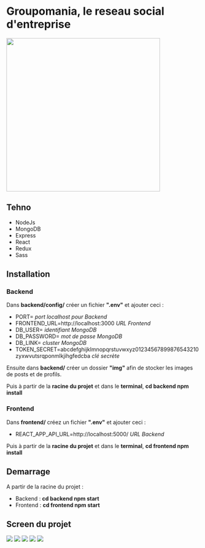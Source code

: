 <h1>Groupomania, le reseau social d'entreprise</h1>

<img src="frontend/public/img/log.png" height="400" width="400" >

<h2>Tehno</h2>
<ul>
<li>NodeJs</li>
<li>MongoDB</li>
<li>Express</li>
<li>React</li>
<li>Redux</li>
<li>Sass</li>
</ul>

<h2>Installation</h2>

<h3>Backend</h3>

<p>Dans <b>backend/config/</b> créer un fichier <b>".env"</b> et ajouter ceci :</p>
<ul>
<li>PORT= <em>port localhost pour Backend</em></li>
<li>FRONTEND_URL=http://localhost:3000 <em>URL Frontend</em></li>
<li>DB_USER= <em>identifiant MongoDB</em></li>
<li>DB_PASSWORD= <em>mot de passe MongoDB</em></li>
<li>DB_LINK= <em>cluster MongoDB</em></li>
<li>TOKEN_SECRET=abcdefghijklmnopqrstuvwxyz01234567899876543210zyxwvutsrqponmlkjihgfedcba <em> clé secrète</em></li>
</ul>

<p>Ensuite dans <b>backend/</b> créer un dossier <b>"img"</b> afin de stocker les images de posts et de profils.</p>

<p>Puis à partir de la <b>racine du projet</b> et dans le <b>terminal</b>, <b>cd backend npm install</b></p>

<h3>Frontend</h3>
<p>Dans <b>frontend/</b> créez un fichier <b>".env"</b> et ajouter ceci :</p>
<ul>
<li>REACT_APP_API_URL=http://localhost:5000/ <em>URL Backend</em></li>
</ul>

<p>Puis à partir de la <b>racine du projet</b> et dans le <b>terminal</b>, <b>cd frontend npm install</b></p>

<h2>Demarrage</h2>
<p>A partir de la racine du projet :</p>
<ul>
<li>Backend : <b>cd backend npm start</b></li>
<li>Frontend : <b>cd frontend npm start</b></li>
</ul>

<h2>Screen du projet</h2>
<img src="frontend/public/img/log-screen.png">
<img src="frontend/public/img/sub-screen.png">
<img src="frontend/public/img/home-screen.png">
<img src="frontend/public/img/post-screen.png">
<img src="frontend/public/img/profil-screen.png">
